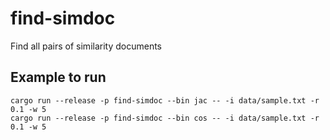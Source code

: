 # find-simdoc

Find all pairs of similarity documents

## Example to run

```
cargo run --release -p find-simdoc --bin jac -- -i data/sample.txt -r 0.1 -w 5
cargo run --release -p find-simdoc --bin cos -- -i data/sample.txt -r 0.1 -w 5
```
